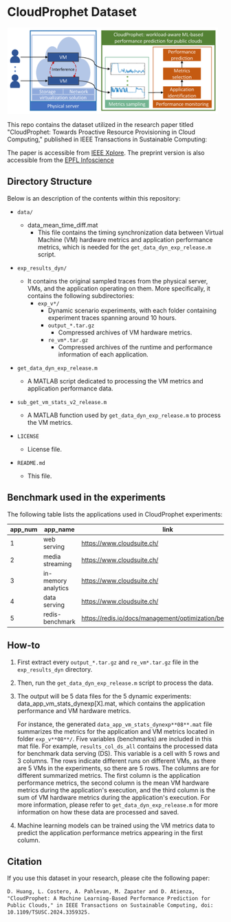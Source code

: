 # CloudProphet Dataset

<img src="Teaser_Image.png" width="490" height="200">

This repo contains the dataset utilized in the research paper titled "CloudProphet: Towards Proactive Resource Provisioning in Cloud Computing," published in IEEE Transactions in Sustainable Computing:

The paper is accessible from [IEEE Xplore](https://ieeexplore.ieee.org/document/10415550). The preprint version is also accessible from the [EPFL Infoscience](https://infoscience.epfl.ch/record/307296?ln=en)

## Directory Structure
Below is an description of the contents within this repository:

- `data/`
    - data_mean_time_diff.mat
        - This file contains the timing synchronization data between Virtual Machine (VM) hardware metrics and application performance metrics, which is needed for the `get_data_dyn_exp_release.m` script.
- `exp_results_dyn/`
    - It contains the original sampled traces from the physical server, VMs, and the application operating on them. More specifically, it contains the following subdirectories:
        - `exp_v*/`
            - Dynamic scenario experiments, with each folder containing experiment traces spanning around 10 hours.
            - `output_*.tar.gz`
                - Compressed archives of VM hardware metrics.
            - `re_vm*.tar.gz`
                - Compressed archives of the runtime and performance information of each application.

- `get_data_dyn_exp_release.m`
    - A MATLAB script dedicated to processing the VM metrics and application performance data.
- `sub_get_vm_stats_v2_release.m`
    - A MATLAB function used by `get_data_dyn_exp_release.m` to process the VM metrics.
- `LICENSE`  
    - License file.

- `README.md`
    - This file.

## Benchmark used in the experiments

The following table lists the applications used in CloudProphet experiments:

| app_num | app_name            | link                                                      |
|---------|---------------------|-----------------------------------------------------------|
| 1       | web serving         | https://www.cloudsuite.ch/                                |
| 2       | media streaming     | https://www.cloudsuite.ch/                                |
| 3       | in-memory analytics | https://www.cloudsuite.ch/                                |
| 4       | data serving        | https://www.cloudsuite.ch/                                |
| 5       | redis-benchmark     | https://redis.io/docs/management/optimization/benchmarks/ |

## How-to
1. First extract every `output_*.tar.gz` and `re_vm*.tar.gz` file in the `exp_results_dyn` directory.

2. Then, run the `get_data_dyn_exp_release.m` script to process the data.

3. The output will be 5 data files for the 5 dynamic experiments: data_app_vm_stats_dynexp[X].mat, which contains the application performance and VM hardware metrics.

    For instance, the generated `data_app_vm_stats_dynexp**08**.mat` file summarizes the metrics for the application and VM metrics located in folder `exp_v**08**/`. Five variables (benchmarks) are included in this mat file. For example, `results_col_ds_all` contains the processed data for benchmark data serving (DS). This variable is a cell with 5 rows and 3 columns. The rows indicate different runs on different VMs, as there are 5 VMs in the experiments, so there are 5 rows. The columns are for different summarized metrics.
    The first column is the application performance metrics, the second column is the mean VM hardware metrics during the application's execution, and the third column is the sum of VM hardware metrics during the application's execution. For more information, please refer to `get_data_dyn_exp_release.m` for more information on how these data are processed and saved.

4. Machine learning models can be trained using the VM metrics data to predict the application performance metrics appearing in the first column.

## Citation
If you use this dataset in your research, please cite the following paper:

```
D. Huang, L. Costero, A. Pahlevan, M. Zapater and D. Atienza, "CloudProphet: A Machine Learning-Based Performance Prediction for Public Clouds," in IEEE Transactions on Sustainable Computing, doi: 10.1109/TSUSC.2024.3359325.
```